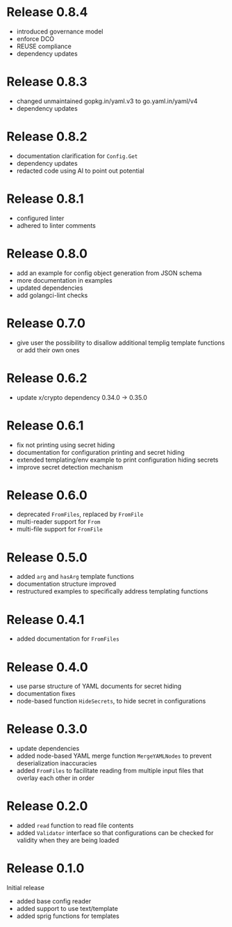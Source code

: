 <!-- SPDX-FileCopyrightText: 2025 The templig contributors.
     SPDX-License-Identifier: MPL-2.0
-->
Release 0.8.4
=============

- introduced governance model
- enforce DCO
- REUSE compliance
- dependency updates

Release 0.8.3
=============

- changed unmaintained gopkg.in/yaml.v3 to go.yaml.in/yaml/v4
- dependency updates

Release 0.8.2
=============

- documentation clarification for `Config.Get`
- dependency updates
- redacted code using AI to point out potential

Release 0.8.1
=============

- configured linter
- adhered to linter comments

Release 0.8.0
=============

- add an example for config object generation from JSON schema
- more documentation in examples
- updated dependencies
- add golangci-lint checks

Release 0.7.0
=============

- give user the possibility to disallow additional templig template functions or add their own ones

Release 0.6.2
=============

- update x/crypto dependency 0.34.0 -> 0.35.0

Release 0.6.1
=============

- fix not printing using secret hiding
- documentation for configuration printing and secret hiding
- extended templating/env example to print configuration hiding secrets
- improve secret detection mechanism

Release 0.6.0
=============

- deprecated `FromFiles`, replaced by `FromFile`
- multi-reader support for `From`
- multi-file support for `FromFile`

Release 0.5.0
=============

- added `arg` and `hasArg` template functions
- documentation structure improved
- restructured examples to specifically address templating functions

Release 0.4.1
=============

- added documentation for `FromFiles`

Release 0.4.0
=============

- use parse structure of YAML documents for secret hiding
- documentation fixes
- node-based function `HideSecrets`, to hide secret in configurations

Release 0.3.0
=============

- update dependencies
- added node-based YAML merge function `MergeYAMLNodes` to prevent 
  deserialization inaccuracies
- added `FromFiles` to facilitate reading from multiple input files
  that overlay each other in order

Release 0.2.0
=============

- added `read` function to read file contents
- added `Validator` interface so that configurations can
  be checked for validity when they are being loaded

Release 0.1.0
=============

Initial release

- added base config reader
- added support to use text/template
- added sprig functions for templates